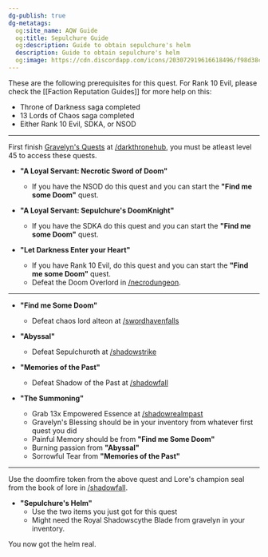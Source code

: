 ```yaml
---
dg-publish: true
dg-metatags:
  og:site_name: AQW Guide
  og:title: Sepulchure Guide
  og:description: Guide to obtain sepulchure's helm
  description: Guide to obtain sepulchure's helm
  og:image: https://cdn.discordapp.com/icons/203072919616618496/f98d38c50b06972678eaaa1aa2c0cedf.png
---
```

These are the following prerequisites for this quest. For Rank 10 Evil, please check the [[Faction Reputation Guides]] for more help on this:
- Throne of Darkness saga completed
- 13 Lords of Chaos saga completed
- Either Rank 10 Evil, SDKA, or NSOD

---

First finish [Gravelyn's Quests](http://aqwwiki.wikidot.com/gravelyn-s-quests#5) at [/darkthronehub](http://aqwwiki.wikidot.com/throne-of-darkness-hub), you must be atleast level 45 to access these quests.

- **"A Loyal Servant: Necrotic Sword of Doom"**
	- If you have the NSOD do this quest and you can start the **"Find me some Doom"** quest.

- **"A Loyal Servant: Sepulchure's DoomKnight"**
	- If you have the SDKA do this quest and you can start the **"Find me some Doom"** quest.

- **"Let Darkness Enter your Heart"**
	- If you have Rank 10 Evil, do this quest and you can start the **"Find me some Doom"** quest.
	- Defeat the Doom Overlord in [/necrodungeon](http://aqwwiki.wikidot.com/necropolis-dungeon).

---

- **"Find me Some Doom"**
	- Defeat chaos lord alteon at [/swordhavenfalls](http://aqwwiki.wikidot.com/swordhaven-falls)

- **"Abyssal"**
	- Defeat Sepulchuroth at [/shadowstrike](http://aqwwiki.wikidot.com/shadowstrike)

- **"Memories of the Past"**
	- Defeat Shadow of the Past at [/shadowfall](http://aqwwiki.wikidot.com/shadowfall)

- **"The Summoning"**
	- Grab 13x Empowered Essence at [/shadowrealmpast](http://aqwwiki.wikidot.com/shadow-realm-past)
	- Gravelyn's Blessing should be in your inventory from whatever first quest you did
	- Painful Memory should be from **"Find me Some Doom"**
	- Burning passion from **"Abyssal"**
	- Sorrowful Tear from **"Memories of the Past"**

---

Use the doomfire token from the above quest and Lore's champion seal from the book of lore in [/shadowfall](http://aqwwiki.wikidot.com/shadowfall).

- **"Sepulchure's Helm"**
	- Use the two items you just got for this quest
	- Might need the Royal Shadowscythe Blade from gravelyn in your inventory.

You now got the helm real.

